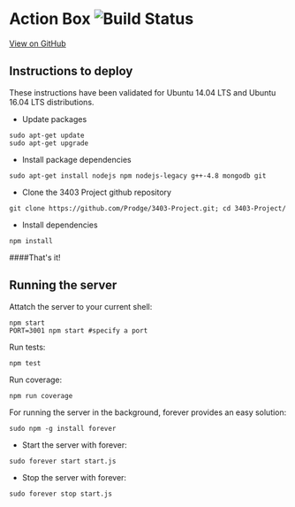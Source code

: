 # Action Box  ![Build Status](https://api.travis-ci.org/Prodge/3403-Project.svg)
[View on GitHub](https://github.com/Prodge/3403-Project)
## Instructions to deploy
These instructions have been validated for Ubuntu 14.04 LTS and Ubuntu 16.04 LTS distributions.

- Update packages
```
sudo apt-get update
sudo apt-get upgrade
```
- Install package dependencies
```
sudo apt-get install nodejs npm nodejs-legacy g++-4.8 mongodb git
```
- Clone the 3403 Project github repository
```
git clone https://github.com/Prodge/3403-Project.git; cd 3403-Project/
```
- Install dependencies
```
npm install
```
####That's it!


## Running the server
Attatch the server to your current shell:
```
npm start
PORT=3001 npm start #specify a port
```
Run tests:
```
npm test
```
Run coverage:
```
npm run coverage
```
For running the server in the background, forever provides an easy solution:
```
sudo npm -g install forever
```
- Start the server with forever:
```
sudo forever start start.js
```
- Stop the server with forever:
```
sudo forever stop start.js
```
